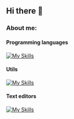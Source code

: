 ## Hi there 👋

### About me:

#### Programming languages

[![My Skills](https://skillicons.dev/icons?i=go,py,django)](https://github.com/ret0rn?tab=repositories) 

#### Utils

[![My Skills](https://skillicons.dev/icons?i=docker,git,postgres)](https://github.com/ret0rn?tab=repositories) 

#### Text editors

[![My Skills](https://skillicons.dev/icons?i=vscode)](https://github.com/ret0rn?tab=repositories) 


